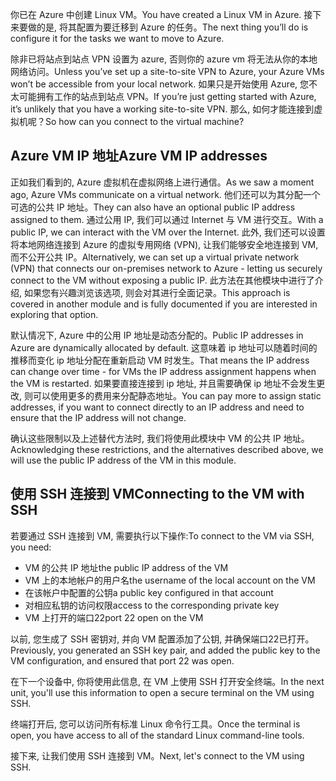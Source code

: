 <span data-ttu-id="b0a49-101">你已在 Azure 中创建 Linux VM。</span><span class="sxs-lookup"><span data-stu-id="b0a49-101">You have created a Linux VM in Azure.</span></span> <span data-ttu-id="b0a49-102">接下来要做的是, 将其配置为要迁移到 Azure 的任务。</span><span class="sxs-lookup"><span data-stu-id="b0a49-102">The next thing you’ll do is configure it for the tasks we want to move to Azure.</span></span>

<span data-ttu-id="b0a49-103">除非已将站点到站点 VPN 设置为 azure, 否则你的 azure vm 将无法从你的本地网络访问。</span><span class="sxs-lookup"><span data-stu-id="b0a49-103">Unless you’ve set up a site-to-site VPN to Azure, your Azure VMs won’t be accessible from your local network.</span></span> <span data-ttu-id="b0a49-104">如果只是开始使用 Azure, 您不太可能拥有工作的站点到站点 VPN。</span><span class="sxs-lookup"><span data-stu-id="b0a49-104">If you’re just getting started with Azure, it’s unlikely that you have a working site-to-site VPN.</span></span> <span data-ttu-id="b0a49-105">那么, 如何才能连接到虚拟机呢？</span><span class="sxs-lookup"><span data-stu-id="b0a49-105">So how can you connect to the virtual machine?</span></span>

## <a name="azure-vm-ip-addresses"></a><span data-ttu-id="b0a49-106">Azure VM IP 地址</span><span class="sxs-lookup"><span data-stu-id="b0a49-106">Azure VM IP addresses</span></span>

<span data-ttu-id="b0a49-107">正如我们看到的, Azure 虚拟机在虚拟网络上进行通信。</span><span class="sxs-lookup"><span data-stu-id="b0a49-107">As we saw a moment ago, Azure VMs communicate on a virtual network.</span></span> <span data-ttu-id="b0a49-108">他们还可以为其分配一个可选的公共 IP 地址。</span><span class="sxs-lookup"><span data-stu-id="b0a49-108">They can also have an optional public IP address assigned to them.</span></span> <span data-ttu-id="b0a49-109">通过公用 IP, 我们可以通过 Internet 与 VM 进行交互。</span><span class="sxs-lookup"><span data-stu-id="b0a49-109">With a public IP, we can interact with the VM over the Internet.</span></span> <span data-ttu-id="b0a49-110">此外, 我们还可以设置将本地网络连接到 Azure 的虚拟专用网络 (VPN), 让我们能够安全地连接到 VM, 而不公开公共 IP。</span><span class="sxs-lookup"><span data-stu-id="b0a49-110">Alternatively, we can set up a virtual private network (VPN) that connects our on-premises network to Azure - letting us securely connect to the VM without exposing a public IP.</span></span> <span data-ttu-id="b0a49-111">此方法在其他模块中进行了介绍, 如果您有兴趣浏览该选项, 则会对其进行全面记录。</span><span class="sxs-lookup"><span data-stu-id="b0a49-111">This approach is covered in another module and is fully documented if you are interested in exploring that option.</span></span>

<span data-ttu-id="b0a49-112">默认情况下, Azure 中的公用 IP 地址是动态分配的。</span><span class="sxs-lookup"><span data-stu-id="b0a49-112">Public IP addresses in Azure are dynamically allocated by default.</span></span> <span data-ttu-id="b0a49-113">这意味着 ip 地址可以随着时间的推移而变化 ip 地址分配在重新启动 VM 时发生。</span><span class="sxs-lookup"><span data-stu-id="b0a49-113">That means the IP address can change over time - for VMs the IP address assignment happens when the VM is restarted.</span></span> <span data-ttu-id="b0a49-114">如果要直接连接到 ip 地址, 并且需要确保 ip 地址不会发生更改, 则可以使用更多的费用来分配静态地址。</span><span class="sxs-lookup"><span data-stu-id="b0a49-114">You can pay more to assign static addresses, if you want to connect directly to an IP address and need to ensure that the IP address will not change.</span></span>

<span data-ttu-id="b0a49-115">确认这些限制以及上述替代方法时, 我们将使用此模块中 VM 的公共 IP 地址。</span><span class="sxs-lookup"><span data-stu-id="b0a49-115">Acknowledging these restrictions, and the alternatives described above, we will use the public IP address of the VM in this module.</span></span>

## <a name="connecting-to-the-vm-with-ssh"></a><span data-ttu-id="b0a49-116">使用 SSH 连接到 VM</span><span class="sxs-lookup"><span data-stu-id="b0a49-116">Connecting to the VM with SSH</span></span>

<span data-ttu-id="b0a49-117">若要通过 SSH 连接到 VM, 需要执行以下操作:</span><span class="sxs-lookup"><span data-stu-id="b0a49-117">To connect to the VM via SSH, you need:</span></span>

- <span data-ttu-id="b0a49-118">VM 的公共 IP 地址</span><span class="sxs-lookup"><span data-stu-id="b0a49-118">the public IP address of the VM</span></span>
- <span data-ttu-id="b0a49-119">VM 上的本地帐户的用户名</span><span class="sxs-lookup"><span data-stu-id="b0a49-119">the username of the local account on the VM</span></span>
- <span data-ttu-id="b0a49-120">在该帐户中配置的公钥</span><span class="sxs-lookup"><span data-stu-id="b0a49-120">a public key configured in that account</span></span>
- <span data-ttu-id="b0a49-121">对相应私钥的访问权限</span><span class="sxs-lookup"><span data-stu-id="b0a49-121">access to the corresponding private key</span></span>
- <span data-ttu-id="b0a49-122">VM 上打开的端口22</span><span class="sxs-lookup"><span data-stu-id="b0a49-122">port 22 open on the VM</span></span>

<span data-ttu-id="b0a49-123">以前, 您生成了 SSH 密钥对, 并向 VM 配置添加了公钥, 并确保端口22已打开。</span><span class="sxs-lookup"><span data-stu-id="b0a49-123">Previously, you generated an SSH key pair, and added the public key to the VM configuration, and ensured that port 22 was open.</span></span>

<span data-ttu-id="b0a49-124">在下一个设备中, 你将使用此信息, 在 VM 上使用 SSH 打开安全终端。</span><span class="sxs-lookup"><span data-stu-id="b0a49-124">In the next unit, you'll use this information to open a secure terminal on the VM using SSH.</span></span>

<span data-ttu-id="b0a49-125">终端打开后, 您可以访问所有标准 Linux 命令行工具。</span><span class="sxs-lookup"><span data-stu-id="b0a49-125">Once the terminal is open, you have access to all of the standard Linux command-line tools.</span></span>

<span data-ttu-id="b0a49-126">接下来, 让我们使用 SSH 连接到 VM。</span><span class="sxs-lookup"><span data-stu-id="b0a49-126">Next, let's connect to the VM using SSH.</span></span>